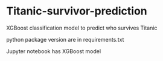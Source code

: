 # Titanic-survivor-prediction
XGBoost classification model to predict who survives Titanic

python package version are in requirements.txt

Jupyter notebook has XGBoost model
